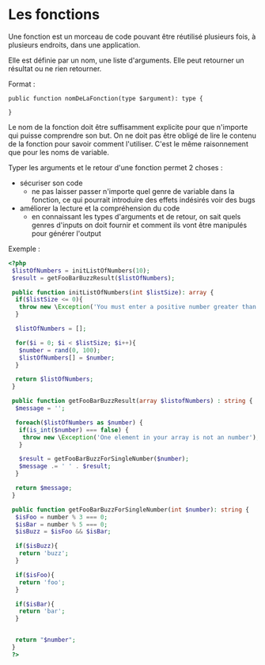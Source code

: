 # Les fonctions

Une fonction est un morceau de code pouvant être réutilisé plusieurs fois, à plusieurs endroits, dans une application.

Elle est définie par un nom, une liste d'arguments. Elle peut retourner un résultat ou ne rien retourner.

Format :

```
public function nomDeLaFonction(type $argument): type {

}
```

Le nom de la fonction doit être suffisamment explicite pour que n'importe qui puisse comprendre son but. On ne doit pas être obligé de lire le contenu de la fonction pour savoir comment l'utiliser. C'est le même raisonnement que pour les noms de variable.

Typer les arguments et le retour d'une fonction permet 2 choses :

- sécuriser son code
  - ne pas laisser passer n'importe quel genre de variable dans la fonction, ce qui pourrait introduire des effets indésirés voir des bugs
- améliorer la lecture et la compréhension du code
  - en connaissant les types d'arguments et de retour, on sait quels genres d'inputs on doit fournir et comment ils vont être manipulés pour générer l'output

Exemple :

```php
<?php
 $listOfNumbers = initListOfNumbers(10);
 $result = getFooBarBuzzResult($listOfNumbers);

 public function initListOfNumbers(int $listSize): array {
  if($listSize <= 0){
   throw new \Exception('You must enter a positive number greater than 0');
  }

  $listOfNumbers = [];

  for($i = 0; $i < $listSize; $i++){
   $number = rand(0, 100);
   $listOfNumbers[] = $number;
  }

  return $listOfNumbers;
 }

 public function getFooBarBuzzResult(array $listofNumbers) : string {
  $message = '';

  foreach($listOfNumbers as $number) {
   if(is_int($number) === false) {
    throw new \Exception('One element in your array is not an number');
   }

   $result = getFooBarBuzzForSingleNumber($number);
   $message .= ' ' . $result;
  }

  return $message;
 }

 public function getFooBarBuzzForSingleNumber(int $number): string {
  $isFoo = number % 3 === 0;
  $isBar = number % 5 === 0;
  $isBuzz = $isFoo && $isBar;

  if($isBuzz){
   return 'buzz';
  }

  if($isFoo){
   return 'foo';
  }

  if($isBar){
   return 'bar';
  }


  return "$number";
 }
 ?>
```

